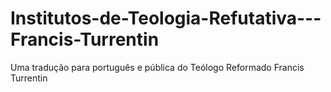 # Institutos-de-Teologia-Refutativa---Francis-Turrentin
Uma tradução para português e pública do Teólogo Reformado Francis Turrentin
